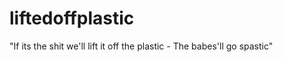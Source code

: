 liftedoffplastic
================

"If its the shit we'll lift it off the plastic - The babes'll go spastic"
